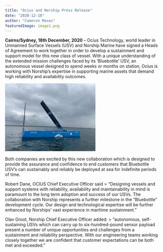 ```yaml
---
title: "Ocius and Norship Press Release"
date: "2020-12-18"
author: "Cameron Moses"
featuredImage: image1.png
---
```


**Cairns/Sydney, 18th December, 2020** – Ocius Technology, world leader in Unmanned Surface Vessels (USV) and Norship Marine have signed a Heads of Agreement to work together in order to develop a sustainment and support model for this new class of vessel. With a unique understanding of the extended mission challenges faced by its ‘Bluebottle’ USV, an autonomous vessel designed to spend weeks or months on station, Ocius is working with Norship’s expertise in supporting marine assets that demand high reliability and availability outcomes.

![ocius bluebottle](image1.png)

Both companies are excited by this new collaboration which is designed to provide the assurance and confidence to end customers that Bluebottle USV’s can sustainably and reliably be deployed at sea for indefinite periods of time.

Robert Dane, OCIUS Chief Executive Officer said > “Designing vessels and support systems with reliability, availability and maintainability in mind is paramount to the long term adoption and success of our USVs. The collaboration with Norship represents a further milestone in the “Bluebottle” development cycle. Our design and technological expertise will be further enhanced by Norships’ vast experience in maritime sustainment.”

Olav Groot, Norship Chief Executive Officer added: > “autonomous, self-sustaining USVs which can carry up to six-hundred-pound sensor payload present a number of unique opportunities and challenges from a sustainment and reliability perspective. With our engineering teams working closely together we are confident that customer expectations can be both met and exceeded.”
